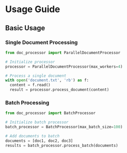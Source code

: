 # Usage Guide

## Basic Usage

### Single Document Processing
```python
from doc_processor import ParallelDocumentProcessor

# Initialize processor
processor = ParallelDocumentProcessor(max_workers=4)

# Process a single document
with open('document.txt', 'rb') as f:
  content = f.read()
  result = processor.process_document(content)
```

### Batch Processing
```python
from doc_processor import BatchProcessor

# Initialize batch processor
batch_processor = BatchProcessor(max_batch_size=100)

# Add documents to batch
documents = [doc1, doc2, doc3]
results = batch_processor.process_batch(documents)
```
